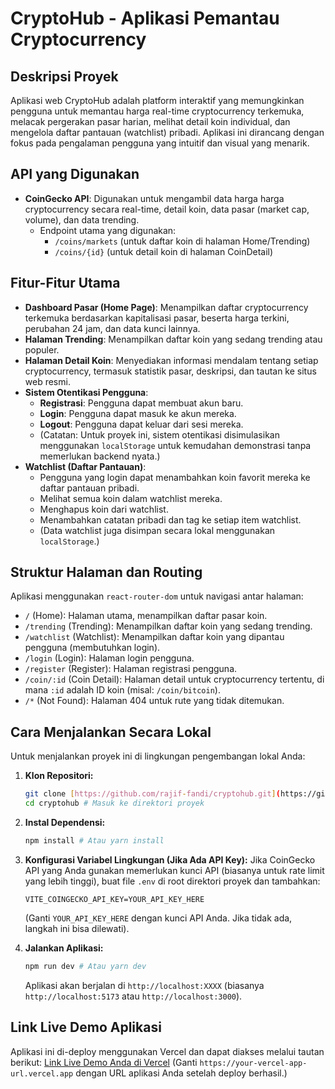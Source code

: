 # CryptoHub - Aplikasi Pemantau Cryptocurrency

## Deskripsi Proyek
Aplikasi web CryptoHub adalah platform interaktif yang memungkinkan pengguna untuk memantau harga real-time cryptocurrency terkemuka, melacak pergerakan pasar harian, melihat detail koin individual, dan mengelola daftar pantauan (watchlist) pribadi. Aplikasi ini dirancang dengan fokus pada pengalaman pengguna yang intuitif dan visual yang menarik.

## API yang Digunakan
- **CoinGecko API**: Digunakan untuk mengambil data harga harga cryptocurrency secara real-time, detail koin, data pasar (market cap, volume), dan data trending.
  - Endpoint utama yang digunakan:
    - `/coins/markets` (untuk daftar koin di halaman Home/Trending)
    - `/coins/{id}` (untuk detail koin di halaman CoinDetail)

## Fitur-Fitur Utama
- **Dashboard Pasar (Home Page)**: Menampilkan daftar cryptocurrency terkemuka berdasarkan kapitalisasi pasar, beserta harga terkini, perubahan 24 jam, dan data kunci lainnya.
- **Halaman Trending**: Menampilkan daftar koin yang sedang trending atau populer.
- **Halaman Detail Koin**: Menyediakan informasi mendalam tentang setiap cryptocurrency, termasuk statistik pasar, deskripsi, dan tautan ke situs web resmi.
- **Sistem Otentikasi Pengguna**:
    - **Registrasi**: Pengguna dapat membuat akun baru.
    - **Login**: Pengguna dapat masuk ke akun mereka.
    - **Logout**: Pengguna dapat keluar dari sesi mereka.
    - (Catatan: Untuk proyek ini, sistem otentikasi disimulasikan menggunakan `localStorage` untuk kemudahan demonstrasi tanpa memerlukan backend nyata.)
- **Watchlist (Daftar Pantauan)**:
    - Pengguna yang login dapat menambahkan koin favorit mereka ke daftar pantauan pribadi.
    - Melihat semua koin dalam watchlist mereka.
    - Menghapus koin dari watchlist.
    - Menambahkan catatan pribadi dan tag ke setiap item watchlist.
    - (Data watchlist juga disimpan secara lokal menggunakan `localStorage`.)

## Struktur Halaman dan Routing
Aplikasi menggunakan `react-router-dom` untuk navigasi antar halaman:
- `/` (Home): Halaman utama, menampilkan daftar pasar koin.
- `/trending` (Trending): Menampilkan daftar koin yang sedang trending.
- `/watchlist` (Watchlist): Menampilkan daftar koin yang dipantau pengguna (membutuhkan login).
- `/login` (Login): Halaman login pengguna.
- `/register` (Register): Halaman registrasi pengguna.
- `/coin/:id` (Coin Detail): Halaman detail untuk cryptocurrency tertentu, di mana `:id` adalah ID koin (misal: `/coin/bitcoin`).
- `/*` (Not Found): Halaman 404 untuk rute yang tidak ditemukan.

## Cara Menjalankan Secara Lokal
Untuk menjalankan proyek ini di lingkungan pengembangan lokal Anda:

1.  **Klon Repositori:**
    ```bash
    git clone [https://github.com/rajif-fandi/cryptohub.git](https://github.com/rajif-fandi/cryptohub.git) # Ganti dengan URL repo Anda yang benar
    cd cryptohub # Masuk ke direktori proyek
    ```

2.  **Instal Dependensi:**
    ```bash
    npm install # Atau yarn install
    ```

3.  **Konfigurasi Variabel Lingkungan (Jika Ada API Key):**
    Jika CoinGecko API yang Anda gunakan memerlukan kunci API (biasanya untuk rate limit yang lebih tinggi), buat file `.env` di root direktori proyek dan tambahkan:
    ```env
    VITE_COINGECKO_API_KEY=YOUR_API_KEY_HERE
    ```
    (Ganti `YOUR_API_KEY_HERE` dengan kunci API Anda. Jika tidak ada, langkah ini bisa dilewati).

4.  **Jalankan Aplikasi:**
    ```bash
    npm run dev # Atau yarn dev
    ```
    Aplikasi akan berjalan di `http://localhost:XXXX` (biasanya `http://localhost:5173` atau `http://localhost:3000`).

## Link Live Demo Aplikasi
Aplikasi ini di-deploy menggunakan Vercel dan dapat diakses melalui tautan berikut:
[Link Live Demo Anda di Vercel](https://your-vercel-app-url.vercel.app)
(Ganti `https://your-vercel-app-url.vercel.app` dengan URL aplikasi Anda setelah deploy berhasil.)